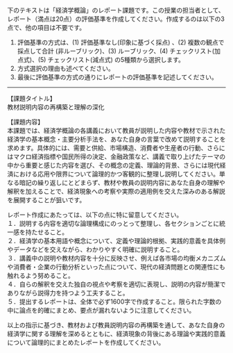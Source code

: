 下のテキストは「経済学概論」のレポート課題です。この授業の担当者として、レポート（満点は20点）の評価基準を作成してください。作成するのは以下の3点で、他の項目は不要です。

1. 評価基準の方式は、(1) 評価基準なし(印象に基づく採点) 、(2) 複数の観点で採点して合計  (非ルーブリック)、(3) ルーブリック、(4) チェックリスト(加点式)、(5) チェックリスト(減点式) の5種類から選択します。
2. 方式選択の理由も述べてください。
3. 最後に評価基準の方式の通りにレポートの評価基準を記述してください。

---------------------------------------
【課題タイトル】  
教材説明内容の再構築と理解の深化  

【課題内容】  
本課題では、経済学概論の各講義において教員が説明した内容や教材で示された経済学の基本概念・主要分析手法を、あなた自身の言葉で改めて説明することを求めます。具体的には、需要と供給、市場構造、消費者や生産者の行動、さらにはマクロ経済指標や国民所得の決定、金融政策など、講義で取り上げたテーマの中から重要と感じた内容を選び、その概念の定義、理論的背景、さらには現代経済における応用や限界について論理的かつ客観的に整理し説明してください。単なる暗記の繰り返しにとどまらず、教材や教員の説明内容にあなた自身の理解や解釈を加えることで、経済現象への考察や実際の適用例を交えた深みのある解説を展開することが狙いです。  

レポート作成にあたっては、以下の点に特に留意してください。  
１．説明する内容を適切な論理構成にのっとって整理し、各セクションごとに統一感を持たせること。  
２．経済学の基本用語や概念について、定義や理論的根拠、実践的意義を具体例やデータなどを交えながら、わかりやすく明確に説明すること。  
３．講義中の説明や教材内容を十分に反映させ、例えば各市場の均衡メカニズムや消費者・企業の行動分析といった点について、現代の経済問題との関連性にも触れるよう努めること。  
４．自らの解釈を交えた独自の視点や考察を適切に表現し、説明の内容が簡潔でありながら説得力を持つよう工夫すること。  
５．提出するレポートは、全体で必ず1600字で作成すること。限られた字数の中に論点を的確にまとめ、要点が漏れないように注意してください。  

以上の指示に基づき、教材および教員説明内容の再構築を通して、あなた自身の経済学に関する理解を深めるとともに、経済現象の背後にある理論や実践的意義について論理的にまとめたレポートを作成してください。
